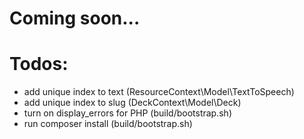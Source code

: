 # Coming soon...

# Todos:

- add unique index to text (ResourceContext\Model\TextToSpeech)
- add unique index to slug (DeckContext\Model\Deck)
- turn on display_errors for PHP (build/bootstrap.sh)
- run composer install (build/bootstrap.sh)